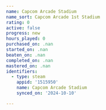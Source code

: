 ```yaml
---
name: Capcom Arcade Stadium
name_sort: Capcom Arcade 1st Stadium
rating: 0
active: false
progress: new
hours_played: 0
purchased_on: .nan
started_on: .nan
beaten_on: .nan
completed_on: .nan
mastered_on: .nan
identifiers:
  - type: steam
    appid: '1515950'
    name: Capcom Arcade Stadium
    synced_on: '2024-10-10'

---
```

